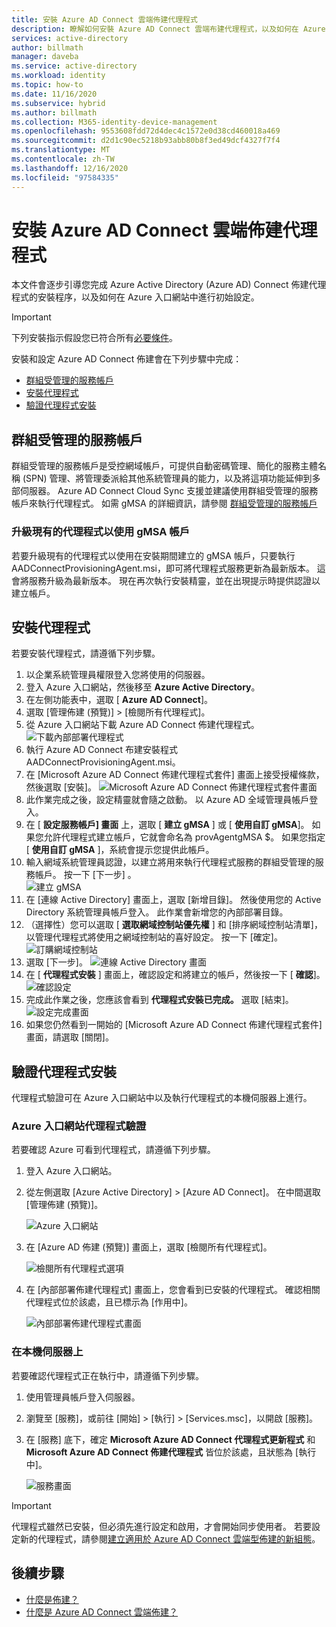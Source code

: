 ```yaml
---
title: 安裝 Azure AD Connect 雲端佈建代理程式
description: 瞭解如何安裝 Azure AD Connect 雲端布建代理程式，以及如何在 Azure 入口網站中進行設定。
services: active-directory
author: billmath
manager: daveba
ms.service: active-directory
ms.workload: identity
ms.topic: how-to
ms.date: 11/16/2020
ms.subservice: hybrid
ms.author: billmath
ms.collection: M365-identity-device-management
ms.openlocfilehash: 9553608fdd72d4dec4c1572e0d38cd460018a469
ms.sourcegitcommit: d2d1c90ec5218b93abb80b8f3ed49dcf4327f7f4
ms.translationtype: MT
ms.contentlocale: zh-TW
ms.lasthandoff: 12/16/2020
ms.locfileid: "97584335"
---
```

# <a name="install-the-azure-ad-connect-cloud-provisioning-agent"></a>安裝 Azure AD Connect 雲端佈建代理程式
本文件會逐步引導您完成 Azure Active Directory (Azure AD) Connect 佈建代理程式的安裝程序，以及如何在 Azure 入口網站中進行初始設定。

>[!IMPORTANT]
>下列安裝指示假設您已符合所有[必要條件](how-to-prerequisites.md)。

安裝和設定 Azure AD Connect 佈建會在下列步驟中完成：

- [群組受管理的服務帳戶](#group-managed-service-accounts) 
- [安裝代理程式](#install-the-agent)
- [驗證代理程式安裝](#verify-agent-installation)


## <a name="group-managed-service-accounts"></a>群組受管理的服務帳戶
群組受管理的服務帳戶是受控網域帳戶，可提供自動密碼管理、簡化的服務主體名稱 (SPN) 管理、將管理委派給其他系統管理員的能力，以及將這項功能延伸到多部伺服器。  Azure AD Connect Cloud Sync 支援並建議使用群組受管理的服務帳戶來執行代理程式。  如需 gMSA 的詳細資訊，請參閱 [群組受管理的服務帳戶](/windows-server/security/group-managed-service-accounts/group-managed-service-accounts-overview) 


### <a name="upgrading-an-existing-agent-to-use-the-gmsa-account"></a>升級現有的代理程式以使用 gMSA 帳戶
若要升級現有的代理程式以使用在安裝期間建立的 gMSA 帳戶，只要執行 AADConnectProvisioningAgent.msi，即可將代理程式服務更新為最新版本。  這會將服務升級為最新版本。  現在再次執行安裝精靈，並在出現提示時提供認證以建立帳戶。



## <a name="install-the-agent"></a>安裝代理程式
若要安裝代理程式，請遵循下列步驟。

 1. 以企業系統管理員權限登入您將使用的伺服器。
 2. 登入 Azure 入口網站，然後移至 **Azure Active Directory**。
 3. 在左側功能表中，選取 [ **Azure AD Connect**]。
 4. 選取 [管理佈建 (預覽)] > [檢閱所有代理程式]。
 5. 從 Azure 入口網站下載 Azure AD Connect 佈建代理程式。
   ![下載內部部署代理程式](media/how-to-install/install-9.png)</br>
 6. 執行 Azure AD Connect 布建安裝程式 AADConnectProvisioningAgent.msi。
 7. 在 [Microsoft Azure AD Connect 佈建代理程式套件] 畫面上接受授權條款，然後選取 [安裝]。
   ![Microsoft Azure AD Connect 佈建代理程式套件畫面](media/how-to-install/install-1.png)</br>
 8. 此作業完成之後，設定精靈就會隨之啟動。 以 Azure AD 全域管理員帳戶登入。
 9. 在 [ **設定服務帳戶] 畫面** 上，選取 [ **建立 gMSA** ] 或 [ **使用自訂 gMSA**]。  如果您允許代理程式建立帳戶，它就會命名為 provAgentgMSA $。 如果您指定 [ **使用自訂 gMSA** ]，系統會提示您提供此帳戶。
 10. 輸入網域系統管理員認證，以建立將用來執行代理程式服務的群組受管理的服務帳戶。 按一下 [下一步] 。  
   ![建立 gMSA](media/how-to-install/install-12.png)</br>
 11. 在 [連線 Active Directory] 畫面上，選取 [新增目錄]。 然後使用您的 Active Directory 系統管理員帳戶登入。 此作業會新增您的內部部署目錄。 
 12. （選擇性）您可以選取 [ **選取網域控制站優先權** ] 和 [排序網域控制站清單]，以管理代理程式將使用之網域控制站的喜好設定。   按一下 [確定]。
  ![訂購網域控制站](media/how-to-install/install-2a.png)</br>
 13. 選取 [下一步]。
  ![連線 Active Directory 畫面](media/how-to-install/install-3a.png)</br>
 14.  在 [ **代理程式安裝** ] 畫面上，確認設定和將建立的帳戶，然後按一下 [ **確認**]。
  ![確認設定](media/how-to-install/install-11.png)</br>
 15. 完成此作業之後，您應該會看到 **代理程式安裝已完成。** 選取 [結束]。
  ![設定完成畫面](media/how-to-install/install-4a.png)</br>
1. 如果您仍然看到一開始的 [Microsoft Azure AD Connect 佈建代理程式套件] 畫面，請選取 [關閉]。

## <a name="verify-agent-installation"></a>驗證代理程式安裝
代理程式驗證可在 Azure 入口網站中以及執行代理程式的本機伺服器上進行。

### <a name="azure-portal-agent-verification"></a>Azure 入口網站代理程式驗證
若要確認 Azure 可看到代理程式，請遵循下列步驟。

1. 登入 Azure 入口網站。
1. 從左側選取 [Azure Active Directory]  > [Azure AD Connect]。 在中間選取 [管理佈建 (預覽)]。

   ![Azure 入口網站](media/how-to-install/install-6.png)</br>

1.  在 [Azure AD 佈建 (預覽)] 畫面上，選取 [檢閱所有代理程式]。

    ![檢閱所有代理程式選項](media/how-to-install/install-7.png)</br>
 
1. 在 [內部部署佈建代理程式] 畫面上，您會看到已安裝的代理程式。 確認相關代理程式位於該處，且已標示為 [作用中]。

   ![內部部署佈建代理程式畫面](media/how-to-install/verify-1.png)</br>



### <a name="on-the-local-server"></a>在本機伺服器上
若要確認代理程式正在執行中，請遵循下列步驟。

1.  使用管理員帳戶登入伺服器。
1.  瀏覽至 [服務]，或前往 [開始] > [執行] > [Services.msc]，以開啟 [服務]。
1.  在 [服務] 底下，確定 **Microsoft Azure AD Connect 代理程式更新程式** 和 **Microsoft Azure AD Connect 佈建代理程式** 皆位於該處，且狀態為 [執行中]。

    ![服務畫面](media/how-to-install/troubleshoot-1.png)

>[!IMPORTANT]
>代理程式雖然已安裝，但必須先進行設定和啟用，才會開始同步使用者。 若要設定新的代理程式，請參閱[建立適用於 Azure AD Connect 雲端型佈建的新組態](how-to-configure.md)。




## <a name="next-steps"></a>後續步驟 

- [什麼是佈建？](what-is-provisioning.md)
- [什麼是 Azure AD Connect 雲端佈建？](what-is-cloud-provisioning.md)
